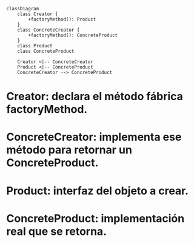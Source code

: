 ```maremaid
classDiagram
    class Creator {
        +factoryMethod(): Product
    }
    class ConcreteCreator {
        +factoryMethod(): ConcreteProduct
    }
    class Product
    class ConcreteProduct

    Creator <|-- ConcreteCreator
    Product <|-- ConcreteProduct
    ConcreteCreator --> ConcreteProduct
```
# Creator: declara el método fábrica factoryMethod.

# ConcreteCreator: implementa ese método para retornar un ConcreteProduct.

# Product: interfaz del objeto a crear.

# ConcreteProduct: implementación real que se retorna.